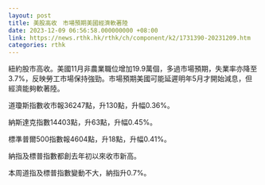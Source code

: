 ```yaml
---
layout: post
title: 美股高收　市場預期美國經濟軟著陸
date: 2023-12-09 06:56:58.000000000 +08:00
link: https://news.rthk.hk/rthk/ch/component/k2/1731390-20231209.htm
categories: rthk
---
```


紐約股市高收。美國11月非農業職位增加19.9萬個，多過市場預期，失業率亦降至3.7%，反映勞工市場保持強勁。市場預期美國可能延遲明年5月才開始減息，但經濟能夠軟著陸。

道瓊斯指數收市報36247點，升130點，升幅0.36%。

納斯達克指數14403點，升63點，升幅0.45%。

標準普爾500指數報4604點，升18點，升幅0.41%。

納指及標普指數都創去年初以來收市新高。

本周道指及標普指數變動不大，納指升0.7%。
